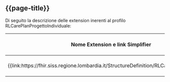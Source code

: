 ## {{page-title}}
Di seguito la descrizione delle extension inerenti al profilo RLCarePlanProgettoIndividuale:

<table>
  <thead>
    <tr>
      <th>Nome Extension e link Simplifier</th>
      <th>Nome campo esteso</th>
      <th>Descrizione</th>
      <th>Contesto</th>
    </tr>
  </thead>
  <tbody>
    <tr>
      <td>
	  {{link:https://fhir.siss.regione.lombardia.it/StructureDefinition/RLCarePlanVersionePAI}}
      </td>
      <td>VersionePAI</td>
      <td>Versione del progetto individuale</td>
      <td>CarePlan</td>
    </tr>
  </tbody>
</table>


<br>

